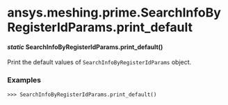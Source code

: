 # ansys.meshing.prime.SearchInfoByRegisterIdParams.print_default



#### *static* SearchInfoByRegisterIdParams.print_default()

Print the default values of `SearchInfoByRegisterIdParams` object.

### Examples

```pycon
>>> SearchInfoByRegisterIdParams.print_default()
```

<!-- !! processed by numpydoc !! -->
